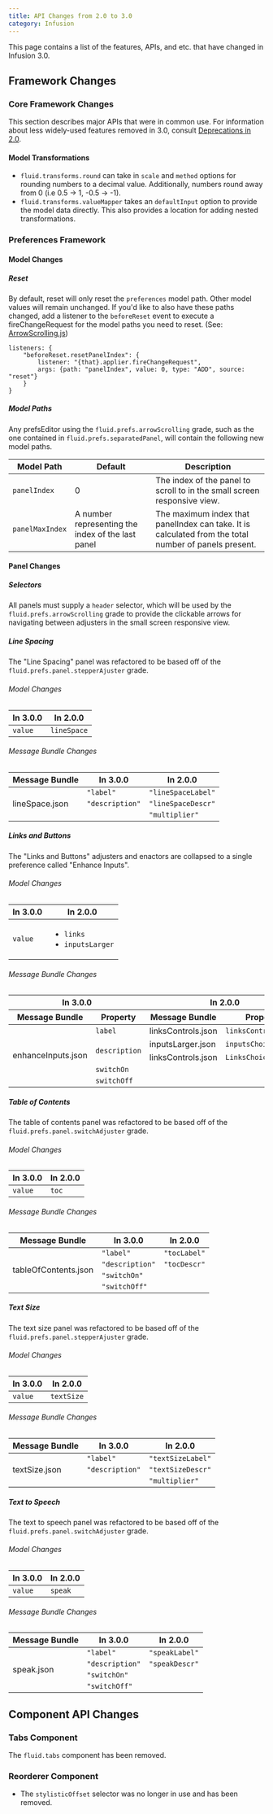 ```yaml
---
title: API Changes from 2.0 to 3.0
category: Infusion
---
```


This page contains a list of the features, APIs, and etc. that have changed in Infusion 3.0.

## Framework Changes

### Core Framework Changes

This section describes major APIs that were in common use. For information about less widely-used features removed in
3.0, consult [Deprecations in 2.0](DeprecatedIn2_0.md).

#### Model Transformations

* `fluid.transforms.round` can take in `scale` and `method` options for rounding numbers to a decimal value.
   Additionally, numbers round away from 0 (i.e 0.5 -> 1, -0.5 -> -1).
* `fluid.transforms.valueMapper` takes an `defaultInput` option to provide the model data directly. This also provides a
   location for adding nested transformations.

### Preferences Framework

#### Model Changes

##### Reset

By default, reset will only reset the `preferences` model path. Other model values will remain unchanged. If you'd like
to also have these paths changed, add a listener to the `beforeReset` event to execute a fireChangeRequest for the model
paths you need to reset. (See: [ArrowScrolling.js](https://github.com/fluid-project/infusion/blob/main/src/framework/preferences/js/ArrowScrolling.js))

```snippet
listeners: {
    "beforeReset.resetPanelIndex": {
        listener: "{that}.applier.fireChangeRequest",
        args: {path: "panelIndex", value: 0, type: "ADD", source: "reset"}
    }
}
```

##### Model Paths

Any prefsEditor using the `fluid.prefs.arrowScrolling` grade, such as the one contained in `fluid.prefs.separatedPanel`,
will contain the following new model paths.

<table>
    <thead>
        <tr>
            <th>Model Path</th>
            <th>Default</th>
            <th>Description</th>
        </tr>
    </thead>
    <tbody>
        <tr>
            <td><code>panelIndex</code></td>
            <td>0</td>
            <td>The index of the panel to scroll to in the small screen responsive view.</td>
        </tr>
        <tr>
            <td><code>panelMaxIndex</code></td>
            <td>A number representing the index of the last panel</td>
            <td>The maximum index that panelIndex can take. It is calculated from the total number of panels present.</td>
        </tr>
    </tbody>
</table>

#### Panel Changes

##### Selectors

All panels must supply a `header` selector, which will be used by the `fluid.prefs.arrowScrolling` grade to provide the
clickable arrows for navigating between adjusters in the small screen responsive view.

##### Line Spacing

The "Line Spacing" panel was refactored to be based off of the `fluid.prefs.panel.stepperAjuster` grade.

###### Model Changes

<table>
    <thead>
        <tr>
            <th>In 3.0.0</th>
            <th>In 2.0.0</th>
        </tr>
    </thead>
    <tbody>
        <tr>
            <td><code>value</code></td>
            <td><code>lineSpace</code></td>
        </tr>
    </tbody>
</table>

###### Message Bundle Changes

<table>
    <thead>
        <tr>
            <th>Message Bundle</th>
            <th>In 3.0.0</th>
            <th>In 2.0.0</th>
        </tr>
    </thead>
    <tbody>
        <tr>
            <td rowspan="3">lineSpace.json</td>
            <td><code>"label"</code></td>
            <td><code>"lineSpaceLabel"</code></td>
        </tr>
        <tr>
            <td><code>"description"</code></td>
            <td><code>"lineSpaceDescr"</code></td>
        </tr>
        <tr>
            <td></td>
            <td><code>"multiplier"</code></td>
        </tr>
    </tbody>
</table>

##### Links and Buttons

The "Links and Buttons" adjusters and enactors are collapsed to a single preference called "Enhance Inputs".

###### Model Changes

<table>
    <thead>
        <tr>
            <th>In 3.0.0</th>
            <th>In 2.0.0</th>
        </tr>
    </thead>
    <tbody>
        <tr>
            <td><code>value</code></td>
            <td>
                <ul>
                    <li><code>links</code></li>
                    <li><code>inputsLarger</code></li>
                <ul>
            </td>
        </tr>
    </tbody>
</table>

###### Message Bundle Changes

<table>
    <thead>
        <tr>
            <th colspan="2">In 3.0.0</th>
            <th colspan="2">In 2.0.0</th>
        </tr>
        <tr>
            <th>Message Bundle</th>
            <th>Property</th>
            <th>Message Bundle</th>
            <th>Property</th>
        </tr>
    </thead>
    <tbody>
        <tr>
            <td rowspan="5">enhanceInputs.json</td>
            <td><code>label</code></td>
            <td>linksControls.json</td>
            <td><code>linksControlsLabel</code></td>
        </tr>
        <tr>
            <td rowspan="2"><code>description</code></td>
            <td>inputsLarger.json</td>
            <td><code>inputsChoiceLabel</code></td>
        </tr>
        <tr>
            <td>linksControls.json</td>
            <td><code>LinksChoiceLabel</code></td>
        </tr>
        <tr>
            <td><code>switchOn</code></td>
            <td></td>
            <td></td>
        </tr>
        <tr>
            <td><code>switchOff</code></td>
            <td></td>
            <td></td>
        </tr>
    </tbody>
</table>

##### Table of Contents

The table of contents panel was refactored to be based off of the `fluid.prefs.panel.switchAdjuster` grade.

###### Model Changes

<table>
    <thead>
        <tr>
            <th>In 3.0.0</th>
            <th>In 2.0.0</th>
        </tr>
    </thead>
    <tbody>
        <tr>
            <td><code>value</code></td>
            <td><code>toc</code></td>
        </tr>
    </tbody>
</table>

###### Message Bundle Changes

<table>
    <thead>
        <tr>
            <th>Message Bundle</th>
            <th>In 3.0.0</th>
            <th>In 2.0.0</th>
        </tr>
    </thead>
    <tbody>
        <tr>
            <td rowspan="4">tableOfContents.json</td>
            <td><code>"label"</code></td>
            <td><code>"tocLabel"</code></td>
        </tr>
        <tr>
            <td><code>"description"</code></td>
            <td><code>"tocDescr"</code></td>
        </tr>
        <tr>
            <td><code>"switchOn"</code></td>
            <td></td>
        </tr>
        <tr>
            <td><code>"switchOff"</code></td>
            <td></td>
        </tr>
    </tbody>
</table>

##### Text Size

The text size panel was refactored to be based off of the `fluid.prefs.panel.stepperAjuster` grade.

###### Model Changes

<table>
    <thead>
        <tr>
            <th>In 3.0.0</th>
            <th>In 2.0.0</th>
        </tr>
    </thead>
    <tbody>
        <tr>
            <td><code>value</code></td>
            <td><code>textSize</code></td>
        </tr>
    </tbody>
</table>

###### Message Bundle Changes

<table>
    <thead>
        <tr>
            <th>Message Bundle</th>
            <th>In 3.0.0</th>
            <th>In 2.0.0</th>
        </tr>
    </thead>
    <tbody>
        <tr>
            <td rowspan="3">textSize.json</td>
            <td><code>"label"</code></td>
            <td><code>"textSizeLabel"</code></td>
        </tr>
        <tr>
            <td><code>"description"</code></td>
            <td><code>"textSizeDescr"</code></td>
        </tr>
        <tr>
            <td></td>
            <td><code>"multiplier"</code></td>
        </tr>
    </tbody>
</table>

##### Text to Speech

The text to speech panel was refactored to be based off of the `fluid.prefs.panel.switchAdjuster` grade.

###### Model Changes

<table>
    <thead>
        <tr>
            <th>In 3.0.0</th>
            <th>In 2.0.0</th>
        </tr>
    </thead>
    <tbody>
        <tr>
            <td><code>value</code></td>
            <td><code>speak</code></td>
        </tr>
    </tbody>
</table>

###### Message Bundle Changes

<table>
    <thead>
        <tr>
            <th>Message Bundle</th>
            <th>In 3.0.0</th>
            <th>In 2.0.0</th>
        </tr>
    </thead>
    <tbody>
        <tr>
            <td rowspan="4">speak.json</td>
            <td><code>"label"</code></td>
            <td><code>"speakLabel"</code></td>
        </tr>
        <tr>
            <td><code>"description"</code></td>
            <td><code>"speakDescr"</code></td>
        </tr>
        <tr>
            <td><code>"switchOn"</code></td>
            <td></td>
        </tr>
        <tr>
            <td><code>"switchOff"</code></td>
            <td></td>
        </tr>
    </tbody>
</table>

## Component API Changes

### Tabs Component

The `fluid.tabs` component has been removed.

### Reorderer Component

* The `stylisticOffset` selector was no longer in use and has been removed.
